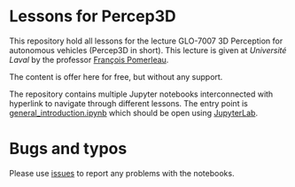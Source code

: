 # Lessons for Percep3D

This repository hold all lessons for the lecture GLO-7007 3D Perception for autonomous vehicles (Percep3D in short).
This lecture is given at _Université Laval_ by the professor [François Pomerleau](https://norlab.ulaval.ca/people/f_pomerleau/).

The content is offer here for free, but without any support.

The repository contains multiple Jupyter notebooks interconnected with hyperlink to navigate through different lessons.
The entry point is [general_introduction.ipynb](/general_introduction.ipynb) which should be open using [JupyterLab](https://jupyterlab.readthedocs.io/en/stable/).

# Bugs and typos

Please use [issues](https://github.com/norlab-ulaval/percep3d_lessons/issues) to report any problems with the notebooks.

